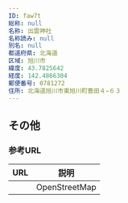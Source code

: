 ```yaml
---
ID: faw7t
総称: null
名称: 出雲神社
名称読み: null
別名: null
都道府県: 北海道
区域: 旭川市
緯度: 43.7825642
経度: 142.4866304
郵便番号: 0781272
住所: 北海道旭川市東旭川町豊田４−６３
---
```


## その他

### 参考URL

| URL | 説明          |
| --- | ------------- |
|     | OpenStreetMap |
